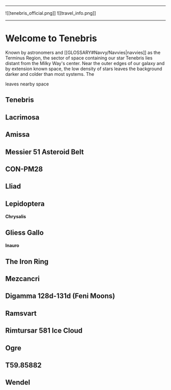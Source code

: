 
--- 

![[tenebris_official.png]]
![[travel_info.png]]

--- 

# Welcome to Tenebris

Known by astronomers and [[GLOSSARY#Navvy/Navvies|navvies]] as the Terminus Region, the sector of space containing our star Tenebris lies distant from the Milky Way's center. Near the outer edges of our galaxy and by extension known space, the low density of stars leaves the background darker and colder than most systems. The 

leaves nearby space


## Tenebris


## Lacrimosa


## Amissa


## Messier 51 Asteroid Belt

## CON-PM28

## Lliad

## Lepidoptera

#### Chrysalis

## Gliess Gallo

#### Inauro

## The Iron Ring

## Mezcancri

## Digamma 128d-131d (Feni Moons)

## Ramsvart

## Rimtursar 581 Ice Cloud

## Ogre

## T59.85882

## Wendel

